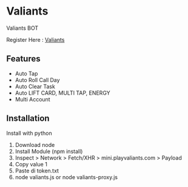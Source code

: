 
# Valiants
Valiants BOT

Register Here : [Valiants](https://t.me/valiants_taptap_bot?start=fad144d6)


## Features

  - Auto Tap
  - Auto Roll Call Day
  - Auto Clear Task
  - Auto LIFT CARD, MULTI TAP, ENERGY
  - Multi Account



## Installation

Install with python

1. Download node
2. Install Module (npm install)
3. Inspect > Network > Fetch/XHR > mini.playvaliants.com > Payload
4. Copy value 1
5. Paste di token.txt
6. node valiants.js or node valiants-proxy.js

